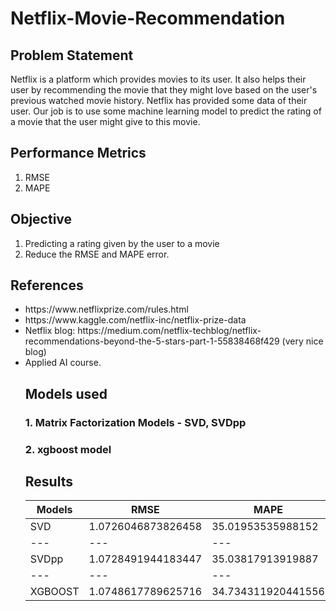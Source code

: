 # Netflix-Movie-Recommendation

## Problem Statement

Netflix is a platform which provides movies to its user. It also helps their user by recommending the movie that they might love based on the user's previous watched movie history. Netflix has provided some data of their user. Our job is to use some machine learning model to predict the rating of a movie that the user might give to this movie.

## Performance Metrics

1. RMSE
2. MAPE

## Objective

1. Predicting a rating given by the user to a movie
2. Reduce the RMSE and MAPE error.

## References
<ul>
<li> https://www.netflixprize.com/rules.html</li>
<li> https://www.kaggle.com/netflix-inc/netflix-prize-data</li>
<li> Netflix blog: https://medium.com/netflix-techblog/netflix-recommendations-beyond-the-5-stars-part-1-55838468f429 (very nice blog)</li>
<li>Applied AI course.</li>
  
  
## Models used
### 1. Matrix Factorization Models - SVD, SVDpp
### 2. xgboost model
  
## Results

Models | RMSE | MAPE 
--- | --- | --- 
SVD | 1.0726046873826458 | 35.01953535988152
--- | --- | --- 
SVDpp | 1.0728491944183447 | 35.03817913919887
--- | --- | --- 
XGBOOST | 1.0748617789625716 | 34.734311920441556
